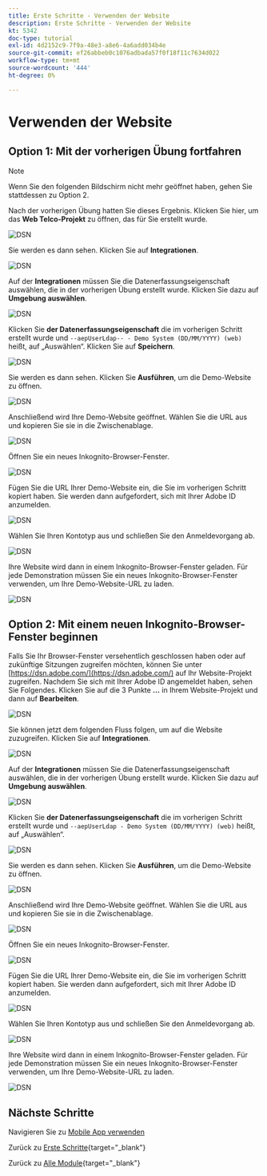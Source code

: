 ```yaml
---
title: Erste Schritte - Verwenden der Website
description: Erste Schritte - Verwenden der Website
kt: 5342
doc-type: tutorial
exl-id: 4d2152c9-7f9a-48e3-a8e6-4a6add034b4e
source-git-commit: ef26abbeb0c1076adbada57f0f18f11c7634d022
workflow-type: tm+mt
source-wordcount: '444'
ht-degree: 0%

---
```


# Verwenden der Website

## Option 1: Mit der vorherigen Übung fortfahren

>[!NOTE]
>
>Wenn Sie den folgenden Bildschirm nicht mehr geöffnet haben, gehen Sie stattdessen zu Option 2.

Nach der vorherigen Übung hatten Sie dieses Ergebnis. Klicken Sie hier, um das **Web Telco-Projekt** zu öffnen, das für Sie erstellt wurde.

![DSN](./images/dsn5a.png)

Sie werden es dann sehen. Klicken Sie auf **Integrationen**.

![DSN](./images/web1.png)

Auf der **Integrationen** müssen Sie die Datenerfassungseigenschaft auswählen, die in der vorherigen Übung erstellt wurde. Klicken Sie dazu auf **Umgebung auswählen**.

![DSN](./images/web2.png)

Klicken Sie **der Datenerfassungseigenschaft** die im vorherigen Schritt erstellt wurde und `--aepUserLdap-- - Demo System (DD/MM/YYYY) (web)` heißt, auf „Auswählen“. Klicken Sie auf **Speichern**.

![DSN](./images/web2a.png)

Sie werden es dann sehen. Klicken Sie **Ausführen**, um die Demo-Website zu öffnen.

![DSN](./images/web2b.png)

Anschließend wird Ihre Demo-Website geöffnet. Wählen Sie die URL aus und kopieren Sie sie in die Zwischenablage.

![DSN](./images/web3.png)

Öffnen Sie ein neues Inkognito-Browser-Fenster.

![DSN](./images/web4.png)

Fügen Sie die URL Ihrer Demo-Website ein, die Sie im vorherigen Schritt kopiert haben. Sie werden dann aufgefordert, sich mit Ihrer Adobe ID anzumelden.

![DSN](./images/web5.png)

Wählen Sie Ihren Kontotyp aus und schließen Sie den Anmeldevorgang ab.

![DSN](./images/web6.png)

Ihre Website wird dann in einem Inkognito-Browser-Fenster geladen. Für jede Demonstration müssen Sie ein neues Inkognito-Browser-Fenster verwenden, um Ihre Demo-Website-URL zu laden.

![DSN](./images/web7.png)

## Option 2: Mit einem neuen Inkognito-Browser-Fenster beginnen

Falls Sie Ihr Browser-Fenster versehentlich geschlossen haben oder auf zukünftige Sitzungen zugreifen möchten, können Sie unter [https://dsn.adobe.com/](https://dsn.adobe.com/) auf Ihr Website-Projekt zugreifen. Nachdem Sie sich mit Ihrer Adobe ID angemeldet haben, sehen Sie Folgendes. Klicken Sie auf die 3 Punkte **…** in Ihrem Website-Projekt und dann auf **Bearbeiten**.

![DSN](./images/web8.png)

Sie können jetzt dem folgenden Fluss folgen, um auf die Website zuzugreifen. Klicken Sie auf **Integrationen**.

![DSN](./images/web1.png)

Auf der **Integrationen** müssen Sie die Datenerfassungseigenschaft auswählen, die in der vorherigen Übung erstellt wurde. Klicken Sie dazu auf **Umgebung auswählen**.

![DSN](./images/web2.png)

Klicken Sie **der Datenerfassungseigenschaft** die im vorherigen Schritt erstellt wurde und `--aepUserLdap - Demo System (DD/MM/YYYY) (web)` heißt, auf „Auswählen“.

![DSN](./images/web2a.png)

Sie werden es dann sehen. Klicken Sie **Ausführen**, um die Demo-Website zu öffnen.

![DSN](./images/web2b.png)

Anschließend wird Ihre Demo-Website geöffnet. Wählen Sie die URL aus und kopieren Sie sie in die Zwischenablage.

![DSN](./images/web3.png)

Öffnen Sie ein neues Inkognito-Browser-Fenster.

![DSN](./images/web4.png)

Fügen Sie die URL Ihrer Demo-Website ein, die Sie im vorherigen Schritt kopiert haben. Sie werden dann aufgefordert, sich mit Ihrer Adobe ID anzumelden.

![DSN](./images/web5.png)

Wählen Sie Ihren Kontotyp aus und schließen Sie den Anmeldevorgang ab.

![DSN](./images/web6.png)

Ihre Website wird dann in einem Inkognito-Browser-Fenster geladen. Für jede Demonstration müssen Sie ein neues Inkognito-Browser-Fenster verwenden, um Ihre Demo-Website-URL zu laden.

![DSN](./images/web7.png)

## Nächste Schritte

Navigieren Sie zu [Mobile App verwenden](./ex5.md)

Zurück zu [Erste Schritte](./getting-started.md){target="_blank"}

Zurück zu [Alle Module](./../../../overview.md){target="_blank"}